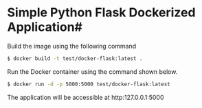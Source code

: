 # Simple Python Flask Dockerized Application#

Build the image using the following command

```bash
$ docker build -t test/docker-flask:latest .
```

Run the Docker container using the command shown below.

```bash
$ docker run -d -p 5000:5000 test/docker-flask:latest 
```

The application will be accessible at http:127.0.0.1:5000 

